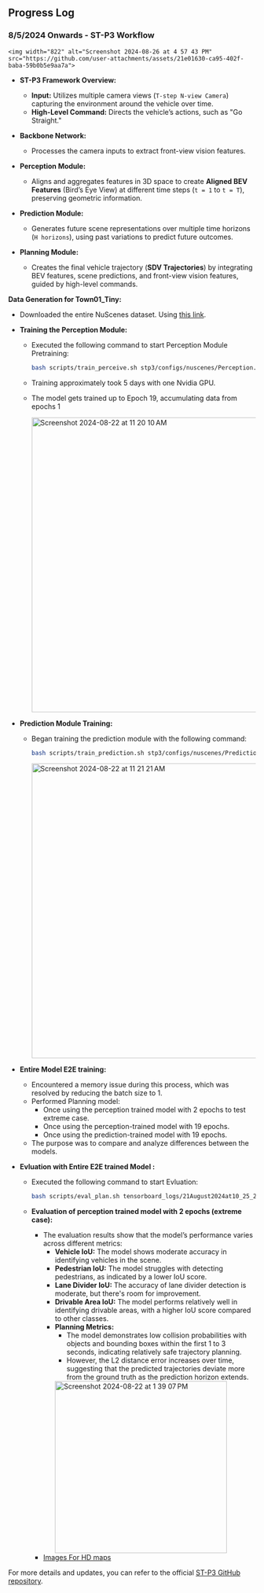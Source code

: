 ## Progress Log

### 8/5/2024 Onwards - ST-P3 Workflow

`<img width="822" alt="Screenshot 2024-08-26 at 4 57 43 PM" src="https://github.com/user-attachments/assets/21e01630-ca95-402f-baba-59b0b5e9aa7a">`
- **ST-P3 Framework Overview:**
  - **Input:** Utilizes multiple camera views (`T-step N-view Camera`) capturing the environment around the vehicle over time.
  - **High-Level Command:** Directs the vehicle’s actions, such as "Go Straight."
  
- **Backbone Network:**
  - Processes the camera inputs to extract front-view vision features.

- **Perception Module:**
  - Aligns and aggregates features in 3D space to create **Aligned BEV Features** (Bird’s Eye View) at different time steps (`t = 1` to `t = T`), preserving geometric information.

- **Prediction Module:**
  - Generates future scene representations over multiple time horizons (`H horizons`), using past variations to predict future outcomes.

- **Planning Module:**
  - Creates the final vehicle trajectory (**SDV Trajectories**) by integrating BEV features, scene predictions, and front-view vision features, guided by high-level commands.


**Data Generation for Town01_Tiny:**
  - Downloaded the entire NuScenes dataset. Using [this link](https://www.nuscenes.org/login?prevpath=download&prevhash=).


- **Training the Perception Module:**
  - Executed the following command to start Perception Module Pretraining:
    ```bash
    bash scripts/train_perceive.sh stp3/configs/nuscenes/Perception.yml /data/Nuscene
    ```
  - Training approximately took 5 days with one Nvidia GPU.
  - The model gets trained up to Epoch 19, accumulating data from epochs 1
    
    <img width="600" alt="Screenshot 2024-08-22 at 11 20 10 AM" src="https://github.com/user-attachments/assets/a560bea8-098f-4ed5-a1aa-a8c122024e0d">
    
- **Prediction Module Training:**
  - Began training the prediction module with the following command:
    ```bash
    bash scripts/train_prediction.sh stp3/configs/nuscenes/Prediction.yml data/Nuscenes tensorboard_logs/09August2024at13_52_16KST_SimulationPC_Perception/default/version_0/checkpoints/epoch=19-step=174159.ckpt
    ```
    <img width="600" alt="Screenshot 2024-08-22 at 11 21 21 AM" src="https://github.com/user-attachments/assets/21e96725-5941-4ede-bf3d-2e5ec5835c1b">

- **Entire Model E2E training:**
  - Encountered a memory issue during this process, which was resolved by reducing the batch size to 1.
  - Performed Planning model:
    - Once using the perception trained model with 2 epochs to test extreme case.
    - Once using the perception-trained model with 19 epochs.
    - Once using the prediction-trained model with 19 epochs.
  - The purpose was to compare and analyze differences between the models.
 
- **Evluation with Entire E2E trained Model :**
  - Executed the following command to start Evluation:
    ```bash
    bash scripts/eval_plan.sh tensorboard_logs/21August2024at10_25_26KST_SimulationPC2_Planning/default/version_0/checkpoints/last.ckpt data/Nuscenes
    ```

  - **Evaluation of perception trained model with 2 epochs (extreme case):**
    - The evaluation results show that the model’s performance varies across different metrics:
      - **Vehicle IoU:** The model shows moderate accuracy in identifying vehicles in the scene.
      - **Pedestrian IoU:** The model struggles with detecting pedestrians, as indicated by a lower IoU score.
      - **Lane Divider IoU:** The accuracy of lane divider detection is moderate, but there's room for improvement.
      - **Drivable Area IoU:** The model performs relatively well in identifying drivable areas, with a higher IoU score compared to other classes.
      - **Planning Metrics:** 
        - The model demonstrates low collision probabilities with objects and bounding boxes within the first 1 to 3 seconds, indicating relatively safe trajectory planning.
        - However, the L2 distance error increases over time, suggesting that the predicted trajectories deviate more from the ground truth as the prediction horizon extends.
        <img width="350" alt="Screenshot 2024-08-22 at 1 39 07 PM" src="https://github.com/user-attachments/assets/dfcbd05d-707c-473b-846a-e1451e43eb13">
    - [Images For HD maps](https://drive.google.com/drive/folders/1ejEUI5i4BnId_sAtOOkq8c-44bW-Y0yN)

  
 
For more details and updates, you can refer to the official [ST-P3 GitHub repository](https://github.com/OpenDriveLab/ST-P3).

